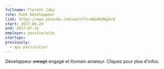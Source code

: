 ```yaml
---
fullname: Florent Jaby
role: Punk Développeur
link: https://www.youtube.com/watch?v=dQw4w9WgXcQ
start: 2017-04-24
end: 2017-07-15
employer: service/octo
startups:
previously:
  - api-particulier
---
```


Développeur ~~enragé~~ engagé et Humain amateur. Cliquez pour plus d'infos.

